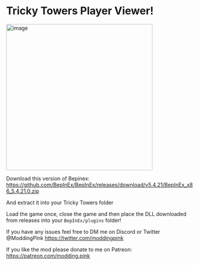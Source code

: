 # Tricky Towers Player Viewer!
 
<img width="395" alt="image" src="https://github.com/ModdingPink/PlayerViewer/assets/62712899/b707867b-b087-4200-a828-ecfd902613ec">

Download this version of Bepinex:
https://github.com/BepInEx/BepInEx/releases/download/v5.4.21/BepInEx_x86_5.4.21.0.zip

And extract it into your Tricky Towers folder

Load the game once, close the game and then place the DLL downloaded from releases into your `BepInEx/plugins` folder!

If you have any issues feel free to DM me on Discord or Twitter @ModdingPink
https://twitter.com/moddingpink


If you like the mod please donate to me on Patreon: https://patreon.com/modding.pink
